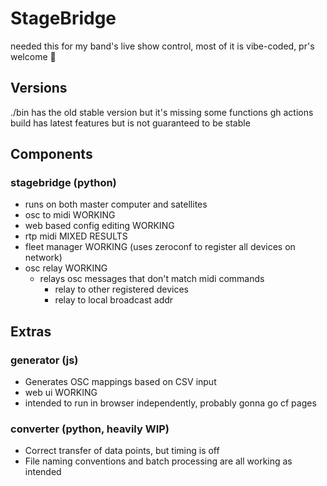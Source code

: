 # StageBridge

needed this for my band's live show control, most of it is vibe-coded, pr's welcome 🤙

## Versions
./bin has the old stable version but it's missing some functions
gh actions build has latest features but is not guaranteed to be stable

## Components

### stagebridge (python)
* runs on both master computer and satellites
* osc to midi WORKING
* web based config editing WORKING
* rtp midi MIXED RESULTS
* fleet manager WORKING (uses zeroconf to register all devices on network)
* osc relay WORKING
    * relays osc messages that don't match midi commands
        * relay to other registered devices
        * relay to local broadcast addr

## Extras

### generator (js)
* Generates OSC mappings based on CSV input
* web ui WORKING
* intended to run in browser independently, probably gonna go cf pages

### converter (python, heavily WIP)
* Correct transfer of data points, but timing is off
* File naming conventions and batch processing are all working as intended
